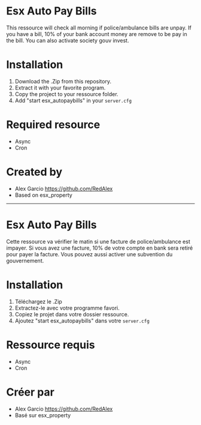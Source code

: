 
# Esx Auto Pay Bills

This ressource will check all morning if police/ambulance bills are unpay.
If you have a bill, 10% of your bank account money are remove to be pay in the bill.
You can also activate society gouv invest.

# Installation
1. Download the .Zip from this repository.
2. Extract it with your favorite program.
3. Copy the project to your ressource folder.
4. Add "start esx_autopaybills" in your `server.cfg`

# Required resource
- Async
- Cron

# Created by
- Alex Garcio https://github.com/RedAlex
- Based on esx_property

___
# Esx Auto Pay Bills

Cette ressource va vérifier le matin si une facture de police/ambulance est impayer.
Si vous avez une facture, 10% de votre compte en bank sera retiré pour payer la facture.
Vous pouvez aussi activer une subvention du gouvernement.

# Installation
1. Téléchargez le .Zip
2. Extractez-le avec votre programme favori.
3. Copiez le projet dans votre dossier ressource.
4. Ajoutez "start esx_autopaybills" dans votre `server.cfg`

# Ressource requis
- Async
- Cron

# Créer par
- Alex Garcio https://github.com/RedAlex
- Basé sur esx_property
